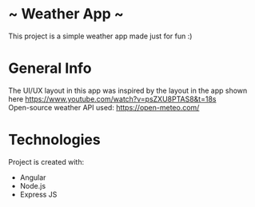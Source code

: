 # ~ Weather App ~
This project is a simple weather app made just for fun :) 

# General Info  
The UI/UX layout in this app was inspired by the layout in the app shown here https://www.youtube.com/watch?v=psZXU8PTAS8&t=18s  
Open-source weather API used: https://open-meteo.com/ 

# Technologies   
Project is created with:
  - Angular  
  - Node.js  
  - Express JS  
